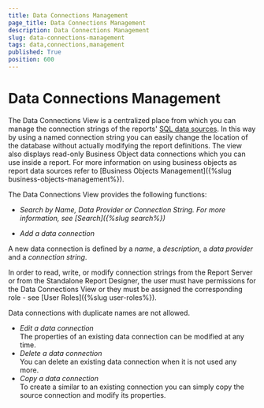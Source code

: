 ```yaml
---
title: Data Connections Management
page_title: Data Connections Management
description: Data Connections Management
slug: data-connections-management
tags: data,connections,management
published: True
position: 600
---
```


# Data Connections Management



The Data Connections View is a centralized place from which you can manage the connection strings of the reports' [SQL data sources](https://docs.telerik.com/reporting/sqldatasource). In this way by using a named connection string you can easily change the location of the database without actually modifying the report definitions. The view also displays read-only Business Object data connections which you can use inside a report. For more information on using business objects as report data sources refer to [Business Objects Management]({%slug business-objects-management%}).

The Data Connections View provides the following functions:

  - _Search by Name, Data Provider or Connection String. For more information, see [Search]({%slug search%})_

  - _Add a data connection_

A new data connection is defined by a _name_, a _description_, a _data provider_ and a _connection string_.

In order to read, write, or modify connection strings from the Report Server or from the Standalone Report Designer, the user must have permissions for the Data Connections View or they must be assigned the corresponding role - see [User Roles]({%slug user-roles%}).

Data connections with duplicate names are not allowed.

  - _Edit a data connection_  
The properties of an existing data connection can be modified at any time.
  - _Delete a data connection_  
You can delete an existing data connection when it is not used any more.
  - _Copy a data connection_  
To create a similar to an existing connection you can simply copy the source connection and modify its properties.
